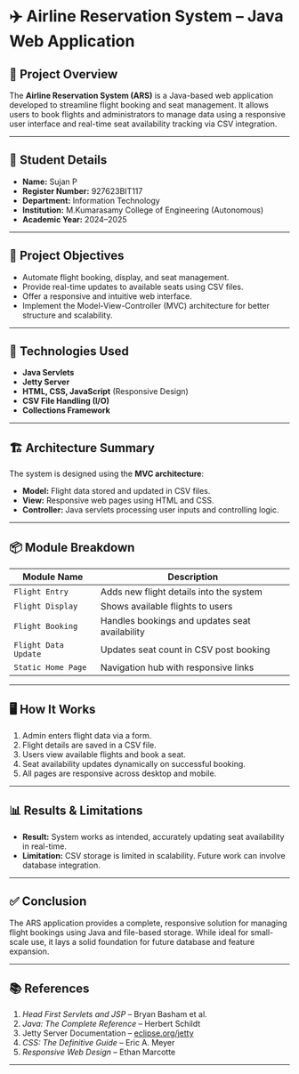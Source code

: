 
# ✈️ Airline Reservation System – Java Web Application

## 📄 Project Overview

The **Airline Reservation System (ARS)** is a Java-based web application developed to streamline flight booking and seat management. It allows users to book flights and administrators to manage data using a responsive user interface and real-time seat availability tracking via CSV integration.

---

## 👤 Student Details

- **Name:** Sujan P  
- **Register Number:** 927623BIT117  
- **Department:** Information Technology  
- **Institution:** M.Kumarasamy College of Engineering (Autonomous)  
- **Academic Year:** 2024–2025  

---

## 🎯 Project Objectives

- Automate flight booking, display, and seat management.
- Provide real-time updates to available seats using CSV files.
- Offer a responsive and intuitive web interface.
- Implement the Model-View-Controller (MVC) architecture for better structure and scalability.

---

## 🧠 Technologies Used

- **Java Servlets**
- **Jetty Server**
- **HTML, CSS, JavaScript** (Responsive Design)
- **CSV File Handling (I/O)**
- **Collections Framework**

---

## 🏗️ Architecture Summary

The system is designed using the **MVC architecture**:
- **Model:** Flight data stored and updated in CSV files.
- **View:** Responsive web pages using HTML and CSS.
- **Controller:** Java servlets processing user inputs and controlling logic.

---

## 📦 Module Breakdown

| Module Name               | Description |
|---------------------------|-------------|
| `Flight Entry`            | Adds new flight details into the system |
| `Flight Display`          | Shows available flights to users |
| `Flight Booking`          | Handles bookings and updates seat availability |
| `Flight Data Update`      | Updates seat count in CSV post booking |
| `Static Home Page`        | Navigation hub with responsive links |

---

## 🖥️ How It Works

1. Admin enters flight data via a form.
2. Flight details are saved in a CSV file.
3. Users view available flights and book a seat.
4. Seat availability updates dynamically on successful booking.
5. All pages are responsive across desktop and mobile.

---

## 📊 Results & Limitations

- **Result:** System works as intended, accurately updating seat availability in real-time.
- **Limitation:** CSV storage is limited in scalability. Future work can involve database integration.

---

## ✅ Conclusion

The ARS application provides a complete, responsive solution for managing flight bookings using Java and file-based storage. While ideal for small-scale use, it lays a solid foundation for future database and feature expansion.

---

## 📚 References

1. *Head First Servlets and JSP* – Bryan Basham et al.  
2. *Java: The Complete Reference* – Herbert Schildt  
3. Jetty Server Documentation – [eclipse.org/jetty](https://www.eclipse.org/jetty)  
4. *CSS: The Definitive Guide* – Eric A. Meyer  
5. *Responsive Web Design* – Ethan Marcotte  

---

